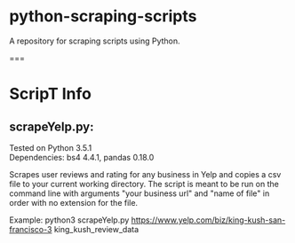 # python-scraping-scripts
A repository for scraping scripts using Python.  

===
# ScripT Info  

## scrapeYelp.py:  
Tested on Python 3.5.1  
Dependencies: bs4 4.4.1, pandas 0.18.0   

Scrapes user reviews and rating for any business in Yelp and copies a csv file to your current working directory. The script is meant to be run on the command line with arguments "your business url" and "name of file" in order with no extension for the file.  

Example: python3 scrapeYelp.py https://www.yelp.com/biz/king-kush-san-francisco-3 king_kush_review_data  
